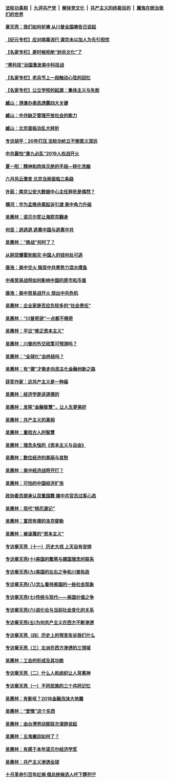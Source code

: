 

####  [法轮功真相](../../../../basic/blob/master/README.md?t=07010601) &nbsp;|&nbsp; [九评共产党](../../../../9ping.md/blob/master/README.md?t=07010601) &nbsp;|&nbsp; [解体党文化](../../../../jtdwh.md/blob/master/README.md?t=07010601)  &nbsp;|&nbsp; [共产主义的终极目的](../../../../gczydzjmd.md/blob/master/README.md?t=07010601) &nbsp;|&nbsp; [魔鬼在统治我们的世界](../../../../mgztzwmdsj.md/blob/master/README.md?t=07010601) 

#### [章天亮：我们如何祈祷 从川普全国祷告日说起](../pages/nsc423/n11944627.md?t=07010601) 

#### [【纪元专栏】应对病毒流行 渥京未以加人为先引担忧](../pages/nsc423/n11875714.md?t=07010601) 

#### [【名家专栏】是时候拒绝“封杀文化”了](../pages/nsc423/n11814093.md?t=07010601) 

#### [“黑科技”治国激发美中科技战](../pages/nsc423/n11638056.md?t=07010601) 

#### [【名家专栏】老兵节上一段触动心弦的回忆](../pages/nsc423/n11646016.md?t=07010601) 

#### [【名家专栏】公立学校的起源：集体主义与失败](../pages/nsc423/n11601833.md?t=07010601) 

#### [臧山：港澳办表态透露四大关键](../pages/nsc423/n11421628.md?t=07010601) 

#### [臧山：中共缺乏管理开放社会的能力](../pages/nsc423/n11407457.md?t=07010601) 

#### [臧山：北京面临治乱大转折](../pages/nsc423/n11406895.md?t=07010601) 

#### [专访胡平：20年打压 法轮功屹立不倒意义深远](../pages/nsc423/n11398800.md?t=07010601) 

#### [中共最怕“逢九必乱”2019人权战开火](../pages/nsc423/n11385248.md?t=07010601) 

#### [夏一阳：精神和肉体灭绝的手段—转化洗脑](../pages/nsc423/n11368250.md?t=07010601) 

#### [六月风云激变 北京当局面临三条路](../pages/nsc423/n11313668.md?t=07010601) 

#### [许茹：南京公安大数据中心主任猝死是偶然？](../pages/nsc423/n11064744.md?t=07010601) 

#### [横河：华为孟晚舟案起诉引渡 美中角力升级](../pages/nsc423/n11027230.md?t=07010601) 

#### [吴惠林：诺贝尔奖让海耶克翻身](../pages/nsc423/n10890049.md?t=07010601) 

#### [何坚：逃逃逃 逃离中国与逃离中共](../pages/nsc423/n10592891.md?t=07010601) 

#### [吴惠林：“商战”何时了？](../pages/nsc423/n10573558.md?t=07010601) 

#### [从网贷爆雷到股灾 中国人的钱何处可逃](../pages/nsc423/n10572800.md?t=07010601) 

#### [唐浩：美中交火 隐现中共黑势力混水摸鱼](../pages/nsc423/n10544040.md?t=07010601) 

#### [中美贸易战将如何影响中国的房市和币值](../pages/nsc423/n10543697.md?t=07010601) 

#### [唐浩：美中贸易战开火 烧出中共危机](../pages/nsc423/n10540126.md?t=07010601) 

#### [吴惠林：企业家是否应负较多的“社会责任”](../pages/nsc423/n10535022.md?t=07010601) 

#### [吴惠林：“川普奇迹”一点都不稀奇](../pages/nsc423/n10512808.md?t=07010601) 

#### [吴惠林：平议“修正资本主义”](../pages/nsc423/n10495724.md?t=07010601) 

#### [吴惠林：川普的外交政策可预测吗？](../pages/nsc423/n10462387.md?t=07010601) 

#### [吴惠林：“全球化”会终结吗？](../pages/nsc423/n10452838.md?t=07010601) 

#### [吴惠林：有“德”才能走向民主化金融创新之路](../pages/nsc423/n10432292.md?t=07010601) 

#### [获奖作家：这共产主义是一种癌](../pages/nsc423/n10431541.md?t=07010601) 

#### [吴惠林：经济学是讲道德的](../pages/nsc423/n10398014.md?t=07010601) 

#### [吴惠林：发挥“金融智慧”，让人生更美好](../pages/nsc423/n10375019.md?t=07010601) 

#### [吴惠林：共产主义的真相](../pages/nsc423/n10351394.md?t=07010601) 

#### [吴惠林：重拾古人的智慧](../pages/nsc423/n10337691.md?t=07010601) 

#### [吴惠林：理念永恒的《资本主义与自由》](../pages/nsc423/n10316274.md?t=07010601) 

#### [吴惠林：数位经济的美丽与哀愁](../pages/nsc423/n10292946.md?t=07010601) 

#### [吴惠林：美中经济战将开打？](../pages/nsc423/n10258825.md?t=07010601) 

#### [吴惠林：可怕的中国经济扩张](../pages/nsc423/n10219147.md?t=07010601) 

#### [政协委员提承认双重国籍 揭中共官员过客心态](../pages/nsc423/n10208809.md?t=07010601) 

#### [吴惠林：现代“桃花源记”](../pages/nsc423/n10185234.md?t=07010601) 

#### [吴惠林：富而有德的洛克斐勒](../pages/nsc423/n10142264.md?t=07010601) 

#### [吴惠林：被诬蔑的“资本主义”](../pages/nsc423/n10124816.md?t=07010601) 

#### [专访章天亮（十一）历史大戏 上天自有安排](../pages/nsc423/n10094905.md?t=07010601) 

#### [专访章天亮(十)美国的繁荣与建国理念的联系](../pages/nsc423/n10094899.md?t=07010601) 

#### [专访章天亮(九)美国的左右之争和川普执政](../pages/nsc423/n10094889.md?t=07010601) 

#### [专访章天亮(八)怎么看待美国的一些社会现象](../pages/nsc423/n10094857.md?t=07010601) 

#### [专访章天亮(七)传统与现代——美国价值之争](../pages/nsc423/n10093140.md?t=07010601) 

#### [专访章天亮(六)进化论与当前社会变化的关系](../pages/nsc423/n10092036.md?t=07010601) 

#### [专访章天亮(五)为何共产主义在西方不断渗透](../pages/nsc423/n10083620.md?t=07010601) 

#### [专访章天亮（四）历史上的预言告诉我们什么](../pages/nsc423/n10083606.md?t=07010601) 

#### [专访章天亮（三）左派在西方渗透的三领域](../pages/nsc423/n10081115.md?t=07010601) 

#### [吴惠林：工会的形成及其功能](../pages/nsc423/n10080633.md?t=07010601) 

#### [专访章天亮（二）什么人和组织让人背离神](../pages/nsc423/n10076637.md?t=07010601) 

#### [专访章天亮（一）不同民族的三个共同记忆](../pages/nsc423/n10074188.md?t=07010601) 

#### [吴惠林：有影呒？2018金融泡沫大地震](../pages/nsc423/n10040534.md?t=07010601) 

#### [吴惠林：“爱情”这个东西](../pages/nsc423/n10019423.md?t=07010601) 

#### [吴惠林：由台湾劳动部政次请辞说起](../pages/nsc423/n9979679.md?t=07010601) 

#### [吴惠林：五鬼搬运如何了？](../pages/nsc423/n9925338.md?t=07010601) 

#### [吴惠林：有感于本年诺贝尔经济学奖](../pages/nsc423/n9871883.md?t=07010601) 

#### [吴惠林：共产主义渗透全球](../pages/nsc423/n9812748.md?t=07010601) 

#### [十月革命引百年红祸 俄总统候选人吁下葬列宁](../pages/nsc423/n9810182.md?t=07010601) 

